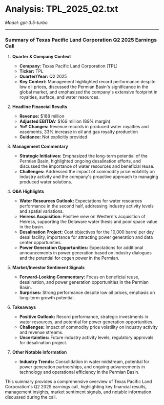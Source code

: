 # Analysis: TPL_2025_Q2.txt

*Model: gpt-3.5-turbo*

---

### Summary of Texas Pacific Land Corporation Q2 2025 Earnings Call

1. **Quarter & Company Context**
   - **Company:** Texas Pacific Land Corporation (TPL)
   - **Ticker:** TPL
   - **Quarter/Year:** Q2 2025
   - **Key Context:** Management highlighted record performance despite low oil prices, discussed the Permian Basin's significance in the global market, and emphasized the company's extensive footprint in royalties, surface, and water resources.

2. **Headline Financial Results**
   - **Revenue:** $188 million
   - **Adjusted EBITDA:** $166 million (89% margin)
   - **YoY Changes:** Revenue records in produced water royalties and easements, 33% increase in oil and gas royalty production
   - **Guidance:** Not explicitly provided

3. **Management Commentary**
   - **Strategic Initiatives:** Emphasized the long-term potential of the Permian Basin, highlighted ongoing desalination efforts, and discussed the importance of water resources and beneficial reuse.
   - **Challenges:** Addressed the impact of commodity price volatility on industry activity and the company's proactive approach to managing produced water solutions.

4. **Q&A Highlights**
   - **Water Resources Outlook:** Expectations for water resources performance in the second half, addressing industry activity levels and spatial variations.
   - **Heiress Acquisition:** Positive view on Western's acquisition of Heiress, supporting the Delaware water thesis and poor space value in the basin.
   - **Desalination Project:** Cost objectives for the 10,000 barrel per day desal facility, importance for attracting power generation and data center opportunities.
   - **Power Generation Opportunities:** Expectations for additional announcements in power generation based on industry dialogues and the potential for cogen power in the Permian.

5. **Market/Investor Sentiment Signals**
   - **Forward-Looking Commentary:** Focus on beneficial reuse, desalination, and power generation opportunities in the Permian Basin.
   - **Surprises:** Strong performance despite low oil prices, emphasis on long-term growth potential.

6. **Takeaways**
   - **Positive Outlook:** Record performance, strategic investments in water resources, and potential for power generation opportunities.
   - **Challenges:** Impact of commodity price volatility on industry activity and revenue streams.
   - **Uncertainties:** Future industry activity levels, regulatory approvals for desalination project.

7. **Other Notable Information**
   - **Industry Trends:** Consolidation in water midstream, potential for power generation partnerships, and ongoing advancements in technology and operational efficiency in the Permian Basin.

This summary provides a comprehensive overview of Texas Pacific Land Corporation's Q2 2025 earnings call, highlighting key financial results, management insights, market sentiment signals, and notable information discussed during the call.